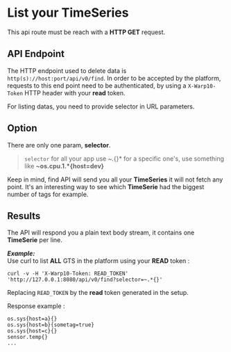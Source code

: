 # List your TimeSeries

This api route must be reach with a **HTTP GET** request.

## API Endpoint
The HTTP endpoint used to delete data is `http(s)://host:port/api/v0/find`. 
In order to be accepted by the platform, 
requests to this end point need to be authenticated, 
by using a `X-Warp10-Token` HTTP header with your **read** token.

For listing datas, you need to provide selector in URL parameters.

## Option

There are only one param, **selector**.

>`selector`
> for all your app use *~.*{}* for a specific one's, use something like **~os.cpu.1.*{host=dev}**

Keep in mind, find API will send you all your **TimeSeries** it will not fetch any point.
It's an interesting way to see which **TimeSerie** had the biggest number of tags for example.

## Results

The API will respond you a plain text body stream, it contains one **TimeSerie** per line.

***Example:***  
Use curl to list **ALL** GTS in the platform using your **READ** token :
```
curl -v -H 'X-Warp10-Token: READ_TOKEN' 'http://127.0.0.1:8080/api/v0/find?selector=~.*{}'
```
Replacing `READ_TOKEN` by the **read** token generated in the setup.

Response example :

```
os.sys{host=a}{}
os.sys{host=b}{sometag=true}
os.sys{host=c}{}
sensor.temp{}
...
```

